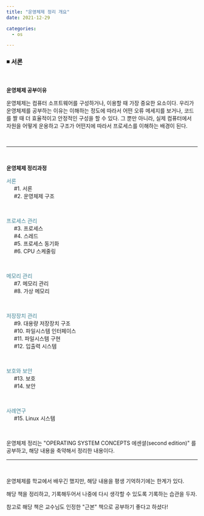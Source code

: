 ```yaml
---
title: "운영체제 정리 개요"
date: 2021-12-29

categories:
  - os

---
```

<!-- 제목은 ###title 로 고정 -->
### ◾️ 서론

<br>

**운영체제 공부이유**

운영체제는 컴퓨터 소프트웨어를 구성하거나, 이용할 때 가장 중요한 요소이다. 우리가 운영체제를 공부하는 이유는 이해하는 정도에 따라서 어떤 오류 메세지를 보거나, 코드를 짤 때 더 효율적이고 안정적인 구성을 할 수 있다. 그 뿐만 아니라, 실제 컴퓨터에서 자원을 어떻게 운용하고 구조가 어떤지에 따라서 프로세스를 이해하는 배경이 된다.

<br>

---

<br>

**운영체제 정리과정**


<span style="color: #438597">서론</span>  
<span style="padding-left: 20px; display: block">
#1. 서론  
#2. 운영체제 구조  
</span>

<br>

<span style="color: #438597">프로세스 관리  </span>
<span style="padding-left: 20px; display: block">
#3. 프로세스  
#4. 스레드  
#5. 프로세스 동기화  
#6. CPU 스케줄링  
</span>

<br>

<span style="color: #438597">메모리 관리  </span>
<span style="padding-left: 20px; display: block">
#7. 메모리 관리  
#8. 가상 메모리  
</span>

<br>

<span style="color: #438597">저장장치 관리  </span>
<span style="padding-left: 20px; display: block">
#9. 대용량 저장장치 구조  
#10. 파일시스템 인터페이스  
#11. 파일시스템 구현  
#12. 입출력 시스템  
</span>

<br>

<span style="color: #438597">보호와 보안  </span>
<span style="padding-left: 20px; display: block">
#13. 보호  
#14. 보안  
</span>

<br>

<span style="color: #438597">사례연구  </span>
<span style="padding-left: 20px; display: block">
#15. Linux 시스템  
</span>

<br>

운영체제 정리는 "OPERATING SYSTEM CONCEPTS 에센셜(second edition)" 를 공부하고, 해당 내용을 축약해서 정리한 내용이다.

---

<br>

운영체제를 학교에서 배우긴 했지만, 해당 내용을 평생 기억하기에는 한계가 있다.

해당 책을 정리하고, 기록해두어서 나중에 다시 생각할 수 있도록 기록하는 습관을 두자.

참고로 해당 책은 교수님도 인정한 "근본" 책으로 공부하기 좋다고 하셨다!

<br>
<br>
<br>

